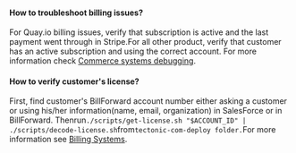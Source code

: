 #### How to troubleshoot billing issues?

For Quay.io billing issues, verify that subscription is active and the last payment went through in Stripe.For all other product, verify that customer has an active subscription and using the correct account. For more information check [Commerce systems debugging](/goo.gl/ePwVrk).

#### How to verify customer's license?

First, find customer's BillForward account number either asking a customer or using his/her information\(name, email, organization\) in SalesForce or in BillForward. Thenrun`./scripts/get-license.sh "$ACCOUNT_ID" | ./scripts/decode-license.sh`from`tectonic-com-deploy folder.`For more information see [Billing Systems](/goo.gl/3qdchS).

 

#### 



